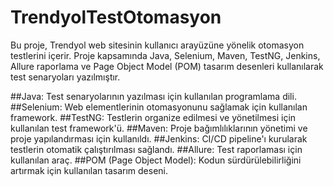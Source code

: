 # TrendyolTestOtomasyon

Bu proje, Trendyol web sitesinin kullanıcı arayüzüne yönelik otomasyon testlerini içerir. Proje kapsamında Java, Selenium, Maven, TestNG, Jenkins, Allure raporlama ve Page Object Model (POM) tasarım desenleri kullanılarak test senaryoları yazılmıştır. 

##Java: Test senaryolarının yazılması için kullanılan programlama dili.
##Selenium: Web elementlerinin otomasyonunu sağlamak için kullanılan framework.
##TestNG: Testlerin organize edilmesi ve yönetilmesi için kullanılan test framework'ü.
##Maven: Proje bağımlılıklarının yönetimi ve proje yapılandırması için kullanıldı.
##Jenkins: CI/CD pipeline'ı kurularak testlerin otomatik çalıştırılması sağlandı.
##Allure: Test raporlaması için kullanılan araç.
##POM (Page Object Model): Kodun sürdürülebilirliğini artırmak için kullanılan tasarım deseni.
